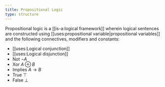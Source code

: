 ```yaml
---
title: Propositional Logic
type: structure 
---
```


Propositional logic is a [[is-a:logical framework]] wherein logical sentences are constructed using [[uses:propositional variable|propositional variables]] and the following connectives, modifiers and constants:
 - [[uses:Logical conjunction]]
 - [[uses:Logical disjunction]]
 - Not $\lnot A$
 - Xor $A \oplus B$
 - Implies $A \rightarrow B$
 - True $\top$
 - False $\bot$
